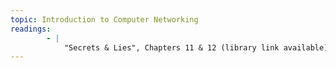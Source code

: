 ```yaml
---
topic: Introduction to Computer Networking
readings:
        - |
            "Secrets & Lies", Chapters 11 & 12 (library link available)
---
```

